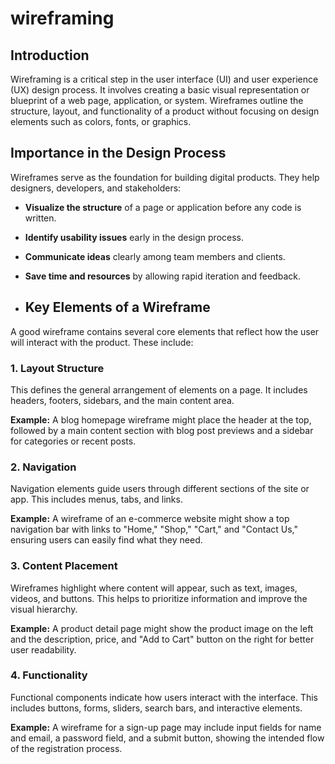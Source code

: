 # wireframing
## Introduction

Wireframing is a critical step in the user interface (UI) and user experience (UX) design process. It involves creating a basic visual representation or blueprint of a web page, application, or system. Wireframes outline the structure, layout, and functionality of a product without focusing on design elements such as colors, fonts, or graphics.

## Importance in the Design Process

Wireframes serve as the foundation for building digital products. They help designers, developers, and stakeholders:

- **Visualize the structure** of a page or application before any code is written.
- **Identify usability issues** early in the design process.
- **Communicate ideas** clearly among team members and clients.
- **Save time and resources** by allowing rapid iteration and feedback.

- ## Key Elements of a Wireframe

A good wireframe contains several core elements that reflect how the user will interact with the product. These include:

### 1. Layout Structure

This defines the general arrangement of elements on a page. It includes headers, footers, sidebars, and the main content area.

**Example:** A blog homepage wireframe might place the header at the top, followed by a main content section with blog post previews and a sidebar for categories or recent posts.

### 2. Navigation

Navigation elements guide users through different sections of the site or app. This includes menus, tabs, and links.

**Example:** A wireframe of an e-commerce website might show a top navigation bar with links to "Home," "Shop," "Cart," and "Contact Us," ensuring users can easily find what they need.

### 3. Content Placement

Wireframes highlight where content will appear, such as text, images, videos, and buttons. This helps to prioritize information and improve the visual hierarchy.

**Example:** A product detail page might show the product image on the left and the description, price, and "Add to Cart" button on the right for better user readability.

### 4. Functionality

Functional components indicate how users interact with the interface. This includes buttons, forms, sliders, search bars, and interactive elements.

**Example:** A wireframe for a sign-up page may include input fields for name and email, a password field, and a submit button, showing the intended flow of the registration process.



